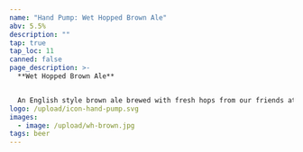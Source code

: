 ```yaml
---
name: "Hand Pump: Wet Hopped Brown Ale"
abv: 5.5%
description: ""
tap: true
tap_loc: 11
canned: false
page_description: >-
  **Wet Hopped Brown Ale**


  An English style brown ale brewed with fresh hops from our friends at Murphy's Hop Yard in Effort, PA.
logo: /upload/icon-hand-pump.svg
images:
  - image: /upload/wh-brown.jpg
tags: beer
---
```

